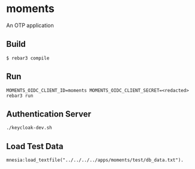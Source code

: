 moments
=====

An OTP application

Build
-----

    $ rebar3 compile

Run
---

    MOMENTS_OIDC_CLIENT_ID=moments MOMENTS_OIDC_CLIENT_SECRET=<redacted> rebar3 run

Authentication Server
---------------------

    ./keycloak-dev.sh

Load Test Data
--------------

    mnesia:load_textfile("../../../../apps/moments/test/db_data.txt").
